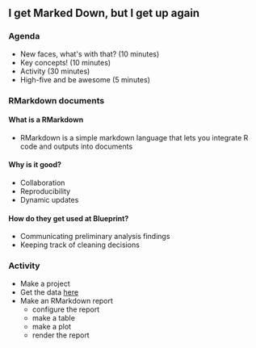 ## I get Marked Down, but I get up again

### Agenda

- New faces, what's with that? (10 minutes)
- Key concepts! (10 minutes) 
- Activity (30 minutes) 
- High-five and be awesome (5 minutes)

### RMarkdown documents 

#### What is a RMarkdown 

- RMarkdown is a simple markdown language that lets you integrate R code and outputs into documents

#### Why is it good? 

- Collaboration 
- Reproducibility
- Dynamic updates

#### How do they get used at Blueprint? 

- Communicating preliminary analysis findings
- Keeping track of cleaning decisions

### Activity 

- Make a project
- Get the data [here](https://github.com/rfordatascience/tidytuesday/blob/master/data/2020/2020-01-21/spotify_songs.csv)
- Make an RMarkdown report 
  + configure the report
  + make a table
  + make a plot
  + render the report 